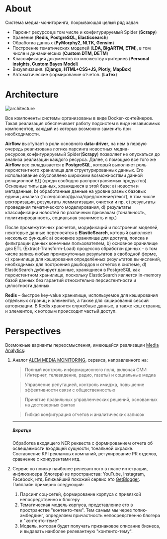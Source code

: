 # About

Система медиа-мониторинга, покрывающая целый ряд задач:

- Парсинг ресурсов,в том числе и конфигурируемый Spider (<b>Scrapy</b>) 
- Хранение (<b>Redis, PostgreSQL, Elasticsearch</b>)
- Обработка данных (<b>PyMorphy2, NLTK, Gensim</b>) 
- Построение тематических моделей (<b>LDA, BigARTM, ETM</b>), в том числе и динамических (<b>Custom DTM, DETM</b>)
- Классификация документов по множеству критериев (<b>Personal insights, Custom Bayes Model</b>)
- Визуализация. (<b>Django, HTML+CSS+JS, Plotly, MapBox</b>)
- Автоматические формирование отчетов. (<b>LaTex</b>)

# Architecture

![architecture](https://i.ibb.co/BtRjSmy/arch.jpg)

Все компоненты системы организованы в виде Docker-контейнеров. Такая реализация обеспечивает работу подсистем в виде независимых компонентов, каждый из которых возможно заменить при необходимости.

<b>Airflow</b> выступает в роли основного <b>data-driver</b>, на нем в первую очередь реализована логика парсинга новостных медиа-ресурсов,конфигурируемый Spider(<b>Scrapy</b>) позволяет не опускаться до анализа реализации каждого ресурса. Далее, с помощью все того же __Airflow__ все складывается в 
<b>PostgreSQL</b>, который выполняет роль персистентного хранилища для структурированных данных. Его использование обусловлено широкими возможностями данной реляционной БД (среди свободно распространяемых продуктов). Основные типы данных, хранящиеся в этой базе:
        a) новости и метаданные,
        b) обработанные данные на уровне разных базовых единиц анализа (токен/слово/фраза/предложение/текст), в том числе векторизации, результаты лемматизации, очистки и пр.
        c) результаты проведения тематического моделирования,
        d) результаты классификации новостей по различным признакам (тональность, политизированность, социальная значимость и пр.)
        
После промежуточных расчетов, модификаций и построения моделей, некоторые данные переносятся в <b>ElasticSearch</b>, который выполняет несколько функций:
        a) основное хранилище для доступа, поиска и фильтрации данных конечным пользователем,
        b) основное хранилище для ETL (Extract-Transform-Load) процессов обработки данных – в том числе запись любых промежуточных результатов в свободной форме,
        c) хранилище для кэширования определённых результатов вычислений, необходимых для построения дашбордов и отчётов в системе,
        d) ElasticSearch дублирует данные, хранящиеся в PostgreSQL как персистентном хранилище, поскольку ElasticSearch является in-memory базой данных без гарантий относительно персистентности и целостности данных.

<b>Redis</b> – быстрое key-value хранилище, используемое для кэширования отдельных страниц и элементов, а также для кэширования сессий авторизации. В Redis хранятся служебные данные, а также кэш страниц и элементов, к которым происходит частый доступ.

# Perspectives
Возможные варианты переосмысления, имеющейся реализации [Media Analytics](https://nlp.iict.kz/):
1. Аналог [ALEM MEDIA MONITORING](https://alem.kz/product-1/), сервиса, направленного на:

    > Полный контроль информационного поля, включая СМИ (Интернет, телевидение, радио, газеты) и социальные медиа

    > Управление репутацией, контроль имиджа, повышение эффективности связи с общественностью

    > Принятие правильных управленческих решений, основанных на достоверных фактах

    > Гибкая конфигурация отчетов и аналитических записок
    
    ___
    ##### Вкратце
    Обработка входящего NER реквеста с формированием отчета об освещаемости входящей сущности, тональной окраске. Составление KPI рекламных компаний, регулирование PR отделов, сравнение с конкурентами итд.

2. Сервис по поиску наиболее релевантного в плане интеграции, инфлюэнсера (блогера) из пространства: YouTube, Instagram, Facebook, итд. Ближайший похожий сервис это [GetBlogger](https://getblogger.ru/). Пайплайн примерно следующий:

    1) Парсинг соц-сетей, формирование корпуса с привязкой непосредственно к блогеру
    2) Тематическая модель корпуса, представление его в пространстве "контенто-тем". Тем самым мы через топик-эмбеддинг, определяем причастность непосредственно блогера к "контенто-теме"
    3) Модель, которая будет получать признаковое описание бизнеса, и выдавать наиболее релевантную "контенто-тему".
